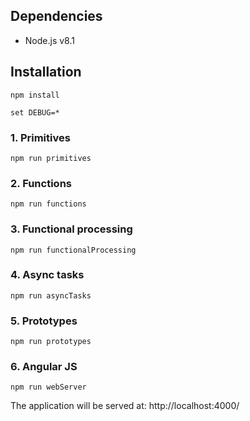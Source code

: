 ## Dependencies

* Node.js v8.1

## Installation

`npm install`

`set DEBUG=*`

### 1. Primitives

`npm run primitives`

### 2. Functions

`npm run functions`

### 3. Functional processing

`npm run functionalProcessing`

### 4. Async tasks

`npm run asyncTasks`

### 5. Prototypes

`npm run prototypes`

### 6. Angular JS

`npm run webServer`

The application will be served at: http://localhost:4000/